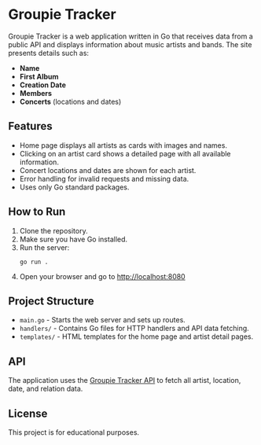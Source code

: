 # Groupie Tracker

Groupie Tracker is a web application written in Go that receives data from a public API and displays information about music artists and bands. The site presents details such as:

- **Name**
- **First Album**
- **Creation Date**
- **Members**
- **Concerts** (locations and dates)

## Features

- Home page displays all artists as cards with images and names.
- Clicking on an artist card shows a detailed page with all available information.
- Concert locations and dates are shown for each artist.
- Error handling for invalid requests and missing data.
- Uses only Go standard packages.

## How to Run

1. Clone the repository.
2. Make sure you have Go installed.
3. Run the server:
   ```
   go run .
   ```
4. Open your browser and go to [http://localhost:8080](http://localhost:8080)

## Project Structure

- `main.go` - Starts the web server and sets up routes.
- `handlers/` - Contains Go files for HTTP handlers and API data fetching.
- `templates/` - HTML templates for the home page and artist detail pages.

## API

The application uses the [Groupie Tracker API](https://groupietrackers.herokuapp.com/api) to fetch all artist, location, date, and relation data.


## License

This project is for educational purposes.